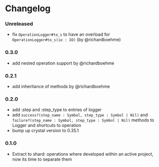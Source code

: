 # Changelog

### Unreleased

- fix `OperationLogger#to_s` to have an overload for `OperationLogger#to_s(io : IO)` (by @richardboehme)

### 0.3.0

- add nested operation support by @richardboehme

### 0.2.1

- add inheritance of methods by @richardboehme

### 0.2.0

- add :step and :step_type to entries of logger
- add `success?(step_name : Symbol, step_type : Symbol | Nil)` and `failure?(step_name : Symbol, step_type : Symbol | Nil)`
methods to Logger and shortcuts to operation
- bump up crystal version to 0.35.1

### 0.1.0

- Extract to shard: operations where developed within an active project, now its time to separate them